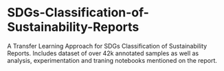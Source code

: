 # SDGs-Classification-of-Sustainability-Reports
A Transfer Learning Approach for SDGs Classification of Sustainability Reports. Includes dataset of over 42k annotated samples as well as analysis, experimentation and traning notebooks mentioned on the report.

